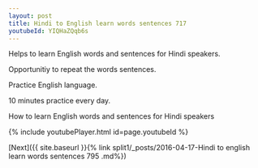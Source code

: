 ```yaml
---
layout: post
title: Hindi to English learn words sentences 717 
youtubeId: YIQHaZQqb6s
---
```

 
 
Helps to learn English words and sentences for Hindi speakers.

Opportunitiy to repeat the words sentences. 

Practice English language. 
 
10 minutes practice every day. 
 
How to learn English words and sentences for Hindi speakers 
 
{% include youtubePlayer.html id=page.youtubeId %}
 
 
[Next]({{ site.baseurl }}{% link  split1/_posts/2016-04-17-Hindi to english learn words sentences 795 .md%})
 
